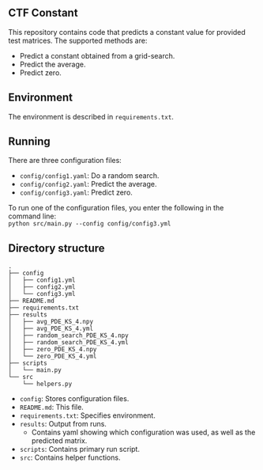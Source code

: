 ## CTF Constant

This repository contains code that predicts a constant value for provided test matrices. The supported methods are:
- Predict a constant obtained from a grid-search.
- Predict the average.
- Predict zero.

## Environment

The environment is described in `requirements.txt`.

## Running

There are three configuration files:
- `config/config1.yaml`: Do a random search.
- `config/config2.yaml`: Predict the average.
- `config/config3.yaml`: Predict zero.

To run one of the configuration files, you enter the following in the command line:  
`python src/main.py --config config/config3.yml`

## Directory structure

```text
.
├── config
│   ├── config1.yml
│   ├── config2.yml
│   └── config3.yml
├── README.md
├── requirements.txt
├── results
│   ├── avg_PDE_KS_4.npy
│   ├── avg_PDE_KS_4.yml
│   ├── random_search_PDE_KS_4.npy
│   ├── random_search_PDE_KS_4.yml
│   ├── zero_PDE_KS_4.npy
│   └── zero_PDE_KS_4.yml
├── scripts
│   └── main.py
└── src
    └── helpers.py
```

- `config`: Stores configuration files.
- `README.md`: This file.
- `requirements.txt`: Specifies environment.
- `results`: Output from runs.
  - Contains yaml showing which configuration was used, as well as the predicted matrix.
- `scripts`: Contains primary run script.
- `src`: Contains helper functions.
